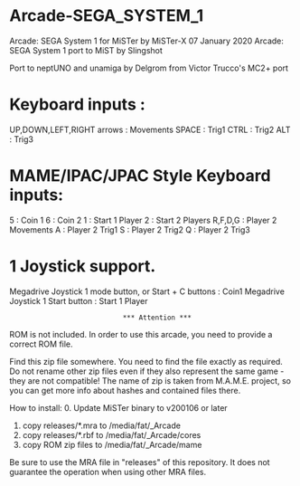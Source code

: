# Arcade-SEGA_SYSTEM_1
Arcade: SEGA System 1  for MiSTer by MiSTer-X 07 January 2020
Arcade: SEGA System 1  port to MiST by Slingshot

Port to neptUNO and unamiga by Delgrom from Victor Trucco's MC2+ port

# Keyboard inputs :
UP,DOWN,LEFT,RIGHT arrows : Movements
SPACE       : Trig1
CTRL        : Trig2
ALT         : Trig3


# MAME/IPAC/JPAC Style Keyboard inputs:
5           : Coin 1
6           : Coin 2
1           : Start 1 Player
2           : Start 2 Players
R,F,D,G     : Player 2 Movements
A           : Player 2 Trig1
S           : Player 2 Trig2
Q           : Player 2 Trig3


# 1 Joystick support.

Megadrive Joystick 1 mode button, or Start + C buttons : Coin1
Megadrive Joystick 1 Start button : Start 1 Player


                                *** Attention ***

ROM is not included. In order to use this arcade, you need to provide a correct ROM file.

Find this zip file somewhere. You need to find the file exactly as required.
Do not rename other zip files even if they also represent the same game - they are not compatible!
The name of zip is taken from M.A.M.E. project, so you can get more info about
hashes and contained files there.


How to install:
  0. Update MiSTer binary to v200106 or later
  1. copy releases/*.mra to /media/fat/_Arcade
  2. copy releases/*.rbf to /media/fat/_Arcade/cores
  3. copy ROM zip files  to /media/fat/_Arcade/mame


Be sure to use the MRA file in "releases" of this repository.
It does not guarantee the operation when using other MRA files.

